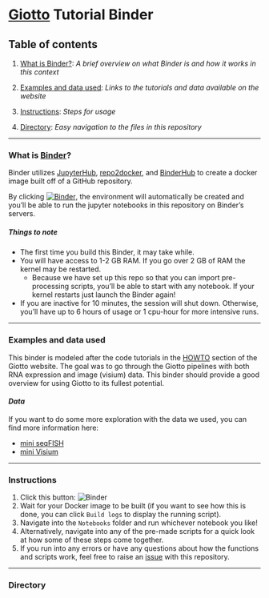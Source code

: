 # [Giotto](https://rubd.github.io/Giotto_site/index.html) Tutorial Binder

## Table of contents
1. [What is Binder?](https://github.com/ndelrossi7/giotto-tutorial-binder#what-is-binder): *A brief overview on what Binder is and how it works in this context*

2. [Examples and data used](https://github.com/ndelrossi7/giotto-tutorial-binder#examples-and-data-used): *Links to the tutorials and data available on the website*

3. [Instructions](https://github.com/ndelrossi7/giotto-tutorial-binder#instructions): *Steps for usage*

4. [Directory](https://github.com/ndelrossi7/giotto-tutorial-binder#directory): *Easy navigation to the files in this repository*

----------------------------

### What is [Binder](https://mybinder.readthedocs.io/en/latest/)?

Binder utilizes [JupyterHub](https://jupyterhub.readthedocs.io/en/stable/), [repo2docker](https://repo2docker.readthedocs.io/en/latest/), and [BinderHub](https://binderhub.readthedocs.io/en/latest/) to create a docker image built off of a GitHub repository. 

By clicking [![Binder](https://mybinder.org/badge_logo.svg)](https://mybinder.org/v2/gh/ndelrossi7/r-conda-binder/HEAD), the environment will automatically be created and you’ll be able to run the jupyter notebooks in this repository on Binder’s servers. 

##### *Things to note*
- The first time you build this Binder, it may take while.
- You will have access to 1-2 GB RAM. If you go over 2 GB of RAM the kernel may be restarted.
  - Because we have set up this repo so that you can import pre-processing scripts, you’ll be able to start with any notebook. If your kernel restarts just launch the Binder again!
- If you are inactive for 10 minutes, the session will shut down. Otherwise, you’ll have up to 6 hours of usage or 1 cpu-hour for more intensive runs. 

---------------------------

### Examples and data used

This binder is modeled after the code tutorials in the [HOWTO](https://rubd.github.io/Giotto_site/articles/getting_started.html#howtos) section of the Giotto website. The goal was to go through the Giotto pipelines with both RNA expression and image (visium) data. This binder should provide a good overview for using Giotto to its fullest potential. 

#### *Data*
If you want to do some more exploration with the data we used, you can find more information here:
- [mini seqFISH](https://rubd.github.io/Giotto_site/articles/mini_seqfish.html)
- [mini Visium](https://rubd.github.io/Giotto_site/articles/mini_visium.html)

---------------------------

### Instructions
1. Click this button: ![Binder](https://mybinder.org/badge_logo.svg)
2. Wait for your Docker image to be built (if you want to see how this is done, you can click ```Build logs``` to display the running script).
3. Navigate into the ```Notebooks``` folder and run whichever notebook you like!
4. Alternatively, navigate into any of the pre-made scripts for a quick look at how some of these steps come together.
5. If you run into any errors or have any questions about how the functions and scripts work, feel free to raise an [issue](https://github.com/ndelrossi7/giotto-tutorial-binder/issues) with this repository.

-------------------------------

### Directory
